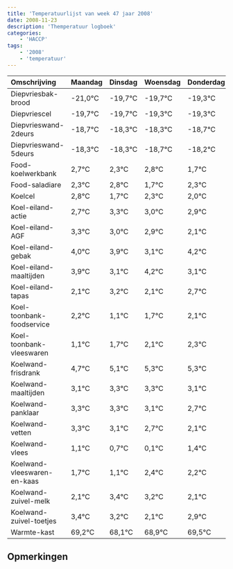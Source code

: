 ```yaml
---
title: 'Temperatuurlijst van week 47 jaar 2008'
date: 2008-11-23
description: 'Themperatuur logboek'
categories:
    - 'HACCP'
tags:
    - '2008'
    - 'temperatuur'
---
```

|Omschrijving|Maandag|Dinsdag|Woensdag|Donderdag|Vrijdag|Zaterdag|Zondag|
|:---|:---|:---|:---|:---|:---|:---|:---|
|Diepvriesbak-brood|-21,0°C|-19,7°C|-19,7°C|-19,3°C|-19,3°C|-19,7°C|-19,2°C|
|Diepvriescel|-19,7°C|-19,7°C|-19,3°C|-19,3°C|-19,7°C|-19,2°C|-20,3°C|
|Diepvrieswand-2deurs|-18,7°C|-18,3°C|-18,3°C|-18,7°C|-18,2°C|-19,3°C|-18,7°C|
|Diepvrieswand-5deurs|-18,3°C|-18,3°C|-18,7°C|-18,2°C|-19,3°C|-18,7°C|-19,0°C|
|Food-koelwerkbank|2,7°C|2,3°C|2,8°C|1,7°C|2,3°C|2,0°C|1,9°C|
|Food-saladiare|2,3°C|2,8°C|1,7°C|2,3°C|2,0°C|1,9°C|1,1°C|
|Koelcel|2,8°C|1,7°C|2,3°C|2,0°C|1,9°C|1,1°C|2,2°C|
|Koel-eiland-actie|2,7°C|3,3°C|3,0°C|2,9°C|2,1°C|3,2°C|2,1°C|
|Koel-eiland-AGF|3,3°C|3,0°C|2,9°C|2,1°C|3,2°C|2,1°C|2,7°C|
|Koel-eiland-gebak|4,0°C|3,9°C|3,1°C|4,2°C|3,1°C|3,7°C|4,1°C|
|Koel-eiland-maaltijden|3,9°C|3,1°C|4,2°C|3,1°C|3,7°C|4,1°C|4,3°C|
|Koel-eiland-tapas|2,1°C|3,2°C|2,1°C|2,7°C|3,1°C|3,3°C|3,3°C|
|Koel-toonbank-foodservice|2,2°C|1,1°C|1,7°C|2,1°C|2,3°C|2,3°C|2,1°C|
|Koel-toonbank-vleeswaren|1,1°C|1,7°C|2,1°C|2,3°C|2,3°C|2,1°C|1,7°C|
|Koelwand-frisdrank|4,7°C|5,1°C|5,3°C|5,3°C|5,1°C|4,7°C|4,1°C|
|Koelwand-maaltijden|3,1°C|3,3°C|3,3°C|3,1°C|2,7°C|2,1°C|3,4°C|
|Koelwand-panklaar|3,3°C|3,3°C|3,1°C|2,7°C|2,1°C|3,4°C|3,2°C|
|Koelwand-vetten|3,3°C|3,1°C|2,7°C|2,1°C|3,4°C|3,2°C|2,1°C|
|Koelwand-vlees|1,1°C|0,7°C|0,1°C|1,4°C|1,2°C|0,1°C|0,9°C|
|Koelwand-vleeswaren-en-kaas|1,7°C|1,1°C|2,4°C|2,2°C|1,1°C|1,9°C|2,5°C|
|Koelwand-zuivel-melk|2,1°C|3,4°C|3,2°C|2,1°C|2,9°C|3,5°C|3,0°C|
|Koelwand-zuivel-toetjes|3,4°C|3,2°C|2,1°C|2,9°C|3,5°C|3,0°C|3,3°C|
|Warmte-kast|69,2°C|68,1°C|68,9°C|69,5°C|69,0°C|69,3°C|69,4°C|

## Opmerkingen


